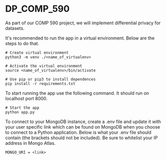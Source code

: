# DP_COMP_590
As part of our COMP 590 project, we will implement differential privacy for datasets.

It's recommended to run the app in a virtual environment. Below are the steps to do that.  
```
# Create virtual environment
python3 -m venv ./<name_of_virtualenv>

# Activate the virtual environment
source <name_of_virtualenv>/bin/activate 

# Use pip or pip3 to install dependences
pip install -r requirements.txt
```

To start running the app use the following command. It should run on localhost port 8000.
```
# Start the app
python app.py
```

To connect to your MongoDB instance, create a .env file and update it with your user specific link which can be found on MongoDB when you choose to connect to a Python application. Below is what your .env file should contain (the brackets should not be included). Be sure to whitelist your IP address in Mongo Atlas.
```
MONGO_URI = <link>
```
